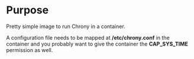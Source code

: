 # Purpose

Pretty simple image to run Chrony in a container.

A configuration file needs to be mapped at **/etc/chrony.conf** in the container and you probably want to give the container the **CAP_SYS_TIME** permission as well.

